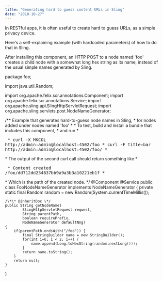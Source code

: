 ```yaml
---
title: "Generating hard to guess content URLs in Sling"
date: "2010-10-27"
---
```


In RESTful apps, it is often useful to create hard to guess URLs, as a simple privacy device.

Here's a self-explaining example (with hardcoded parameters) of how to do that in Sling.

After installing this component, an HTTP POST to a node named 'foo' creates a child node with a somewhat long hex string as its name, instead of the usual simple names generated by Sling.

package foo;

import java.util.Random;

import org.apache.felix.scr.annotations.Component;
import org.apache.felix.scr.annotations.Service;
import org.apache.sling.api.SlingHttpServletRequest;
import org.apache.sling.servlets.post.NodeNameGenerator;

/\*\* Example that generates hard-to-guess node names in Sling,
 \* for nodes added under nodes named 'foo' 
 \* 
 \* To test, build and install a bundle that includes this component,
 \* and run
 \* <pre>
 \*   curl -X MKCOL http://admin:admin@localhost:4502/foo
 \*   curl -F title=bar http://admin:admin@localhost:4502/foo/
 \* </pre>
 \* The output of the second curl call should return something like
 \* <pre>
 \*   Content created /foo/dd712dd234637bb9a9a3b3a10221eb1f
 \* </pre>
 \* Which is the path of the created node. 
 \*/
@Component
@Service
public class FooNodeNameGenerator implements NodeNameGenerator {
    private static final Random random = new Random(System.currentTimeMillis());
    
    /\*\* @inheritDoc \*/
    public String getNodeName(
            SlingHttpServletRequest request, 
            String parentPath, 
            boolean requirePrefix, 
            NodeNameGenerator defaultNng) 
    {
        if(parentPath.endsWith("/foo")) {
            final StringBuilder name = new StringBuilder();
            for(int i=0; i < 2; i++) {
                name.append(Long.toHexString(random.nextLong()));
            }
            return name.toString();
        }
        return null;
    }
}
